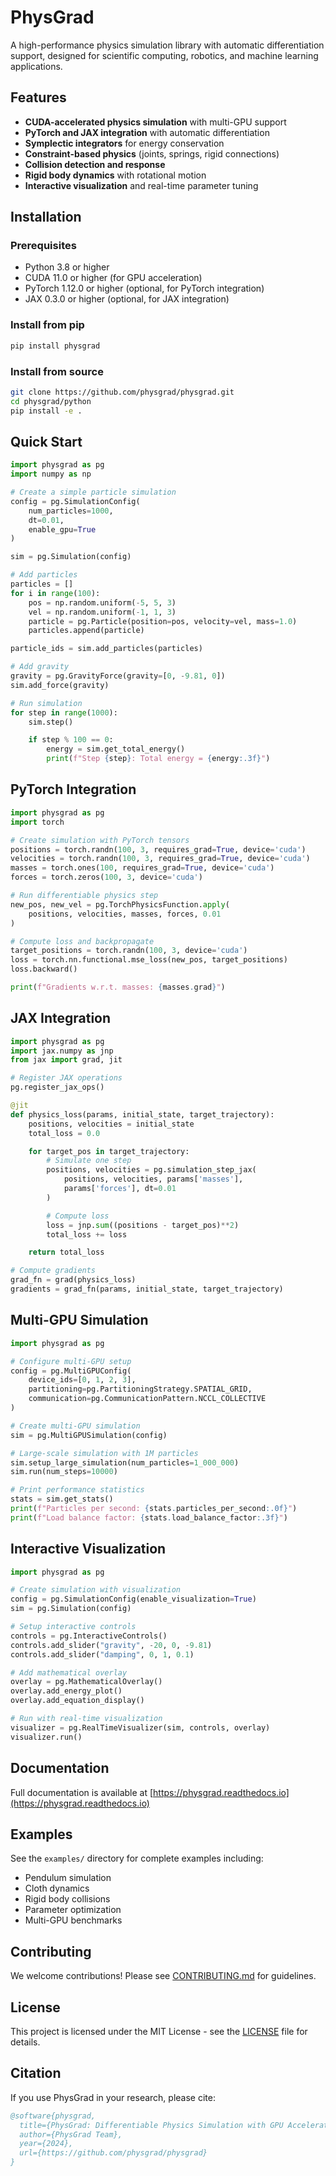 # PhysGrad

A high-performance physics simulation library with automatic differentiation support, designed for scientific computing, robotics, and machine learning applications.

## Features

- **CUDA-accelerated physics simulation** with multi-GPU support
- **PyTorch and JAX integration** with automatic differentiation
- **Symplectic integrators** for energy conservation
- **Constraint-based physics** (joints, springs, rigid connections)
- **Collision detection and response**
- **Rigid body dynamics** with rotational motion
- **Interactive visualization** and real-time parameter tuning

## Installation

### Prerequisites

- Python 3.8 or higher
- CUDA 11.0 or higher (for GPU acceleration)
- PyTorch 1.12.0 or higher (optional, for PyTorch integration)
- JAX 0.3.0 or higher (optional, for JAX integration)

### Install from pip

```bash
pip install physgrad
```

### Install from source

```bash
git clone https://github.com/physgrad/physgrad.git
cd physgrad/python
pip install -e .
```

## Quick Start

```python
import physgrad as pg
import numpy as np

# Create a simple particle simulation
config = pg.SimulationConfig(
    num_particles=1000,
    dt=0.01,
    enable_gpu=True
)

sim = pg.Simulation(config)

# Add particles
particles = []
for i in range(100):
    pos = np.random.uniform(-5, 5, 3)
    vel = np.random.uniform(-1, 1, 3)
    particle = pg.Particle(position=pos, velocity=vel, mass=1.0)
    particles.append(particle)

particle_ids = sim.add_particles(particles)

# Add gravity
gravity = pg.GravityForce(gravity=[0, -9.81, 0])
sim.add_force(gravity)

# Run simulation
for step in range(1000):
    sim.step()

    if step % 100 == 0:
        energy = sim.get_total_energy()
        print(f"Step {step}: Total energy = {energy:.3f}")
```

## PyTorch Integration

```python
import physgrad as pg
import torch

# Create simulation with PyTorch tensors
positions = torch.randn(100, 3, requires_grad=True, device='cuda')
velocities = torch.randn(100, 3, requires_grad=True, device='cuda')
masses = torch.ones(100, requires_grad=True, device='cuda')
forces = torch.zeros(100, 3, device='cuda')

# Run differentiable physics step
new_pos, new_vel = pg.TorchPhysicsFunction.apply(
    positions, velocities, masses, forces, 0.01
)

# Compute loss and backpropagate
target_positions = torch.randn(100, 3, device='cuda')
loss = torch.nn.functional.mse_loss(new_pos, target_positions)
loss.backward()

print(f"Gradients w.r.t. masses: {masses.grad}")
```

## JAX Integration

```python
import physgrad as pg
import jax.numpy as jnp
from jax import grad, jit

# Register JAX operations
pg.register_jax_ops()

@jit
def physics_loss(params, initial_state, target_trajectory):
    positions, velocities = initial_state
    total_loss = 0.0

    for target_pos in target_trajectory:
        # Simulate one step
        positions, velocities = pg.simulation_step_jax(
            positions, velocities, params['masses'],
            params['forces'], dt=0.01
        )

        # Compute loss
        loss = jnp.sum((positions - target_pos)**2)
        total_loss += loss

    return total_loss

# Compute gradients
grad_fn = grad(physics_loss)
gradients = grad_fn(params, initial_state, target_trajectory)
```

## Multi-GPU Simulation

```python
import physgrad as pg

# Configure multi-GPU setup
config = pg.MultiGPUConfig(
    device_ids=[0, 1, 2, 3],
    partitioning=pg.PartitioningStrategy.SPATIAL_GRID,
    communication=pg.CommunicationPattern.NCCL_COLLECTIVE
)

# Create multi-GPU simulation
sim = pg.MultiGPUSimulation(config)

# Large-scale simulation with 1M particles
sim.setup_large_simulation(num_particles=1_000_000)
sim.run(num_steps=10000)

# Print performance statistics
stats = sim.get_stats()
print(f"Particles per second: {stats.particles_per_second:.0f}")
print(f"Load balance factor: {stats.load_balance_factor:.3f}")
```

## Interactive Visualization

```python
import physgrad as pg

# Create simulation with visualization
config = pg.SimulationConfig(enable_visualization=True)
sim = pg.Simulation(config)

# Setup interactive controls
controls = pg.InteractiveControls()
controls.add_slider("gravity", -20, 0, -9.81)
controls.add_slider("damping", 0, 1, 0.1)

# Add mathematical overlay
overlay = pg.MathematicalOverlay()
overlay.add_energy_plot()
overlay.add_equation_display()

# Run with real-time visualization
visualizer = pg.RealTimeVisualizer(sim, controls, overlay)
visualizer.run()
```

## Documentation

Full documentation is available at [https://physgrad.readthedocs.io](https://physgrad.readthedocs.io)

## Examples

See the `examples/` directory for complete examples including:

- Pendulum simulation
- Cloth dynamics
- Rigid body collisions
- Parameter optimization
- Multi-GPU benchmarks

## Contributing

We welcome contributions! Please see [CONTRIBUTING.md](CONTRIBUTING.md) for guidelines.

## License

This project is licensed under the MIT License - see the [LICENSE](LICENSE) file for details.

## Citation

If you use PhysGrad in your research, please cite:

```bibtex
@software{physgrad,
  title={PhysGrad: Differentiable Physics Simulation with GPU Acceleration},
  author={PhysGrad Team},
  year={2024},
  url={https://github.com/physgrad/physgrad}
}
```